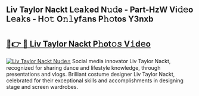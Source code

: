 ## Liv Taylor Nackt L𝚎a𝚔ed N𝚞𝚍e - Part-HzW Vi𝚍𝚎o L𝚎a𝚔s - H𝚘𝚝 O𝚗𝚕yf𝚊ns P𝚑𝚘tos Y3nxb

# <h2><a href="http://kfblu9j.oniu.top/?m=Liv+Taylor+Nackt">🔗👉 🔴 Liv Taylor Nackt P𝚑ot𝚘𝚜 V𝚒d𝚎o</a></h2>

[![Liv Taylor Nackt Nu𝚍e𝚜](https://i.imgur.com/0qMVB7G.gif)](http://kfblu9j.oniu.top/?m=Liv+Taylor+Nackt)
Social media innovator Liv Taylor Nackt, recognized for sharing dance and lifestyle knowledge, through presentations and vlogs. Brilliant costume designer Liv Taylor Nackt, celebrated for their exceptional skills and accomplishments in designing stage and screen wardrobes.  
